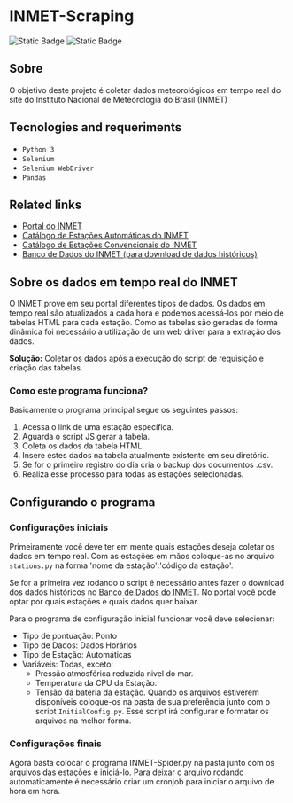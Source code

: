 # INMET-Scraping
![Static Badge](https://img.shields.io/badge/LICENSE-MIT-blue) ![Static Badge](https://img.shields.io/badge/Status-In%20development-yellow)


## Sobre
O objetivo deste projeto é coletar dados meteorológicos em tempo real do site do Instituto Nacional de Meteorologia do Brasil (INMET)


## Tecnologies and requeriments
* `Python 3`
* `Selenium`
* `Selenium WebDriver`
* `Pandas`

## Related links

* [Portal do INMET](https://portal.inmet.gov.br/)
* [Catálogo de Estações Automáticas do INMET](https://portal.inmet.gov.br/paginas/catalogoaut)
* [Catálogo de Estações Convencionais do INMET](https://portal.inmet.gov.br/paginas/catalogoman)
* [Banco de Dados do INMET (para download de dados históricos)](https://bdmep.inmet.gov.br/)

## Sobre os dados em tempo real do INMET
O INMET prove em seu portal diferentes tipos de dados. Os dados em tempo real são atualizados a cada hora e podemos acessá-los por meio de tabelas HTML para cada estação.
Como as tabelas são geradas de forma dinâmica foi necessário a utilização de um web driver para a extração dos dados.

**Solução:** Coletar os dados após a execução do script de requisição e criação das tabelas.

### Como este programa funciona?
Basicamente o programa principal segue os seguintes passos:
1. Acessa o link de uma estação específica.
2. Aguarda o script JS gerar a tabela.
3. Coleta os dados da tabela HTML.
4. Insere estes dados na tabela atualmente existente em seu diretório.
5. Se for o primeiro registro do dia cria o backup dos documentos .csv.
6. Realiza esse processo para todas as estações selecionadas.


## Configurando o programa

### Configurações iniciais

Primeiramente você deve ter em mente quais estações deseja coletar os dados em tempo real. Com as estações em mãos coloque-as no arquivo `stations.py` na forma 'nome da estação':'código da estação'.

Se for a primeira vez rodando o script é necessário antes fazer o download dos dados históricos no [Banco de Dados do INMET](https://bdmep.inmet.gov.br/).
No portal você pode optar por quais estações e quais dados quer baixar.

Para o programa de configuração inicial funcionar você deve selecionar:
* Tipo de pontuação: Ponto
* Tipo de Dados: Dados Horários
* Tipo de Estação: Automáticas
* Variáveis: Todas, exceto: 
  * Pressão atmosférica reduzida nivel do mar.
  * Temperatura da CPU da Estação.
  * Tensão da bateria da estação.
Quando os arquivos estiverem disponíveis coloque-os na pasta de sua preferência junto com o script `InitialConfig.py`.
Esse script irá configurar e formatar os arquivos na melhor forma.

### Configurações finais
Agora basta colocar o programa INMET-Spider.py na pasta junto com os arquivos das estações e iniciá-lo.
Para deixar o arquivo rodando automaticamente é necessário criar um cronjob para iniciar o arquivo de hora em hora.
